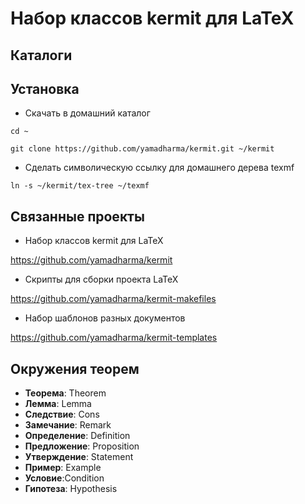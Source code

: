 # Набор классов kermit для LaTeX #

## Каталоги ##

## Установка ##

- Скачать в домашний каталог

`cd ~`

`git clone https://github.com/yamadharma/kermit.git ~/kermit`

- Сделать символическую ссылку для домашнего дерева texmf

`ln -s ~/kermit/tex-tree ~/texmf`

## Связанные проекты ##

- Набор классов kermit для LaTeX

<https://github.com/yamadharma/kermit>

- Скрипты для сборки проекта LaTeX

<https://github.com/yamadharma/kermit-makefiles>

- Набор шаблонов разных документов

<https://github.com/yamadharma/kermit-templates>

## Окружения теорем ##

* **Теорема**: Theorem
* **Лемма**: Lemma
* **Следствие**: Cons
* **Замечание**: Remark
* **Определение**: Definition
* **Предложение**: Proposition
* **Утверждение**: Statement
* **Пример**: Example
* **Условие**:Condition
* **Гипотеза**: Hypothesis

